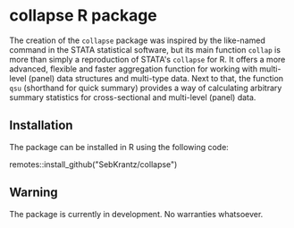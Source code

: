 # collapse R package

The creation of the `collapse` package was inspired by the like-named command in the STATA statistical software,
but its main function `collap` is more than simply a reproduction of STATA's `collapse` for R.
It offers a more advanced, flexible and faster aggregation function
for working with multi-level (panel) data structures and multi-type data. Next to that,
the function `qsu` (shorthand for quick summary) provides a 
way of calculating arbitrary summary statistics for cross-sectional and multi-level (panel) data.


## Installation

The package can be installed in R using the following code:

remotes::install_github("SebKrantz/collapse")

## Warning

The package is currently in development. No warranties whatsoever.
